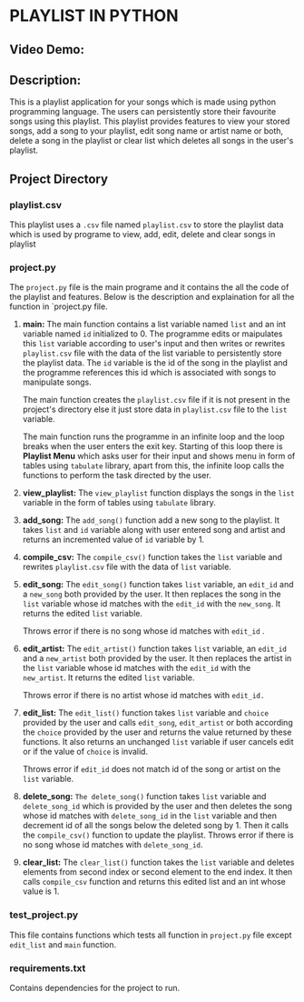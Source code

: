 # PLAYLIST IN PYTHON
## Video Demo: 
## Description: 
This is a playlist application for your songs which is made using python programming language. The users can persistently store their favourite songs using this playlist. This playlist provides features to view your stored songs, add a song to your playlist, edit song name or artist name or both, delete a song in the playlist or clear list which deletes all songs in the user's playlist.
## Project Directory
### **playlist.csv**
This playlist uses a `.csv` file named `playlist.csv` to store the playlist data which is used by programe to view, add, edit, delete and clear songs in playlist
### **project.py**
The `project.py` file is the main programe and it contains the all the code of the playlist and features. Below is the description and explaination for all the function in `project.py file.

1. **main:** The main function contains a list variable named `list` and an int variable named `id` initialized to 0. The programme edits or maipulates this `list` variable according to user's input and then writes or rewrites `playlist.csv` file with the data of the list variable to persistently store the playlist data. The `id` variable is the id of the song in the playlist and the programme references this id which is associated with songs to manipulate songs.

    The main function creates the `playlist.csv` file if it is not present in the project's directory else it just store data in `playlist.csv` file to the `list` variable.

    The main function runs the programme in an infinite loop and the loop breaks when the user enters the exit key. Starting of this loop there is **Playlist Menu** which asks user for their input and shows menu in form of tables using `tabulate` library, apart from this, the infinite loop calls the functions to perform the task directed by the user.

2. **view_playlist:** The `view_playlist` function displays the songs in the `list` variable in the form of tables using `tabulate` library.

3. **add_song:** The `add_song()` function add a new song to the playlist. It takes `list` and `id` variable along with user entered song and artist and returns an incremented value of `id` variable by 1.

4. **compile_csv:** The `compile_csv()` function takes the `list` variable and rewrites `playlist.csv` file with the data of `list` variable.

5. **edit_song:** The `edit_song()` function takes `list` variable, an `edit_id` and a `new_song` both provided by the user. It then replaces the song in the `list` variable whose id matches with the `edit_id` with the `new_song`. It returns the edited `list` variable.

    Throws error if there is no song whose id matches with `edit_id` .

6. **edit_artist:** The `edit_artist()` function takes `list` variable, an `edit_id` and a `new_artist` both provided by the user. It then replaces the artist in the `list` variable whose id matches with the `edit_id` with the `new_artist`. It returns the edited `list` variable.
    
    Throws error if there is no artist whose id matches with `edit_id.`

7. **edit_list:** The `edit_list()` function takes `list` variable and `choice` provided by the user and calls `edit_song`, `edit_artist` or both according the `choice` provided by the user and returns the value returned by these functions. It also returns an unchanged `list` variable if user cancels edit or if the value of `choice` is invalid.

    Throws error if `edit_id` does not match id of the song or artist on the `list` variable.

8. **delete_song:** `The delete_song()` function takes `list` variable and `delete_song_id` which is provided by the user and then deletes the song whose id matches with `delete_song_id` in the `list` variable and then decrement id of all the songs below the deleted song by 1. Then it calls the `compile_csv()` function to update the playlist. Throws error if there is no song whose id matches with `delete_song_id`.

9. **clear_list:** The `clear_list()` function takes the `list` variable and deletes elements from second index or second element to the end index. It then calls `compile_csv` function and returns this edited list and an int whose value is 1.

### **test_project.py**
This file contains functions which tests all function in `project.py` file except `edit_list` and `main` function.

### **requirements.txt**
Contains dependencies for the project to run.


   

